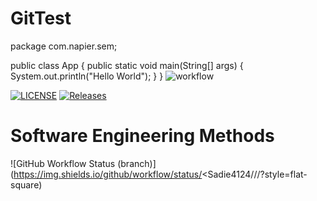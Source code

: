 # GitTest
package com.napier.sem;

public class App
{
public static void main(String[] args)
{
System.out.println("Hello World");
}
}
![workflow](https://github.com/<Sadie4124>/<GitTest>/actions/workflows/main.yml/badge.svg)

[![LICENSE](https://img.shields.io/github/license/<github-Sadie4124>/sem.svg?style=flat-square)](https://github.com/<github-Sadie4124>/sem/blob/master/LICENSE)
[![Releases](https://img.shields.io/github/release/<github-Sadie4124>/sem/all.svg?style=flat-square)](https://github.com/<github-Sadie4124>/sem/releases)

# Software Engineering Methods
![GitHub Workflow Status (branch)](https://img.shields.io/github/workflow/status/<Sadie4124/<GitTest>/<action name taken from main.yml>/<branch>?style=flat-square)